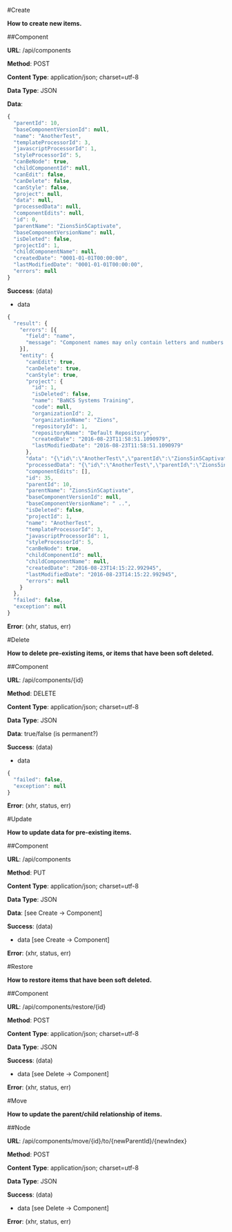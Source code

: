 #Create

__How to create new items.__

##Component

**URL**: /api/components

**Method**: POST

**Content Type**: application/json; charset=utf-8

**Data Type**: JSON

**Data**:
```javascript
{
  "parentId": 10,
  "baseComponentVersionId": null,
  "name": "AnotherTest",
  "templateProcessorId": 3,
  "javascriptProcessorId": 1,
  "styleProcessorId": 5,
  "canBeNode": true,
  "childComponentId": null,
  "canEdit": false,
  "canDelete": false,
  "canStyle": false,
  "project": null,
  "data": null,
  "processedData": null,
  "componentEdits": null,
  "id": 0,
  "parentName": "Zions5in5Captivate",
  "baseComponentVersionName": null,
  "isDeleted": false,
  "projectId": 1,
  "childComponentName": null,
  "createdDate": "0001-01-01T00:00:00",
  "lastModifiedDate": "0001-01-01T00:00:00",
  "errors": null
}
```

**Success**: (data)
- data
```javascript
{
  "result": {
    "errors": [{
      "field": "name",
      "message": "Component names may only contain letters and numbers."
    }],
    "entity": {
      "canEdit": true,
      "canDelete": true,
      "canStyle": true,
      "project": {
        "id": 1,
        "isDeleted": false,
        "name": "BaNCS Systems Training",
        "code": null,
        "organizationId": 2,
        "organizationName": "Zions",
        "repositoryId": 1,
        "repositoryName": "Default Repository",
        "createdDate": "2016-08-23T11:58:51.1090979",
        "lastModifiedDate": "2016-08-23T11:58:51.1090979"
      },
      "data": "{\"id\":\"AnotherTest\",\"parentId\":\"Zions5in5Captivate\",\"template\":null,\"schema\":\"{\\n}\",\"attachedSchema\":\"{\\n}\",\"style\":null,\"globalStyle\":null,\"data\":\"{\\n}\",\"previewShell\":null,\"javascript\":null,\"globalJavascript\":null,\"dynamicContent\":null,\"templateProcessorId\":3,\"javascriptProcessorId\":1,\"styleProcessorId\":5,\"languageOverrides\":null}",
      "processedData": "{\"id\":\"AnotherTest\",\"parentId\":\"Zions5in5Captivate\",\"template\":null,\"schema\":\"{\\n}\",\"attachedSchema\":\"{\\n}\",\"style\":null,\"globalStyle\":null,\"data\":\"{\\n}\",\"previewShell\":null,\"javascript\":null,\"globalJavascript\":null,\"dynamicContent\":null,\"templateProcessorId\":3,\"javascriptProcessorId\":1,\"styleProcessorId\":5,\"languageOverrides\":null}",
      "componentEdits": [],
      "id": 35,
      "parentId": 10,
      "parentName": "Zions5in5Captivate",
      "baseComponentVersionId": null,
      "baseComponentVersionName": " ..",
      "isDeleted": false,
      "projectId": 1,
      "name": "AnotherTest",
      "templateProcessorId": 3,
      "javascriptProcessorId": 1,
      "styleProcessorId": 5,
      "canBeNode": true,
      "childComponentId": null,
      "childComponentName": null,
      "createdDate": "2016-08-23T14:15:22.992945",
      "lastModifiedDate": "2016-08-23T14:15:22.992945",
      "errors": null
    }
  },
  "failed": false,
  "exception": null
}
```

**Error**: (xhr, status, err)

#Delete

__How to delete pre-existing items, or items that have been soft deleted.__

##Component

**URL**: /api/components/{id}

**Method**: DELETE

**Content Type**: application/json; charset=utf-8

**Data Type**: JSON

**Data**: true/false (is permanent?)

**Success**: (data)
- data
```javascript
{
  "failed": false,
  "exception": null
}
```

**Error**: (xhr, status, err)

#Update

__How to update data for pre-existing items.__

##Component

**URL**: /api/components

**Method**: PUT

**Content Type**: application/json; charset=utf-8

**Data Type**: JSON

**Data**: [see Create -> Component]

**Success**: (data)
- data [see Create -> Component]

**Error**: (xhr, status, err)

#Restore

__How to restore items that have been soft deleted.__

##Component

**URL**: /api/components/restore/{id}

**Method**: POST

**Content Type**: application/json; charset=utf-8

**Data Type**: JSON

**Success**: (data)
- data [see Delete -> Component]

**Error**: (xhr, status, err)

#Move

__How to update the parent/child relationship of items.__

##Node

**URL**: /api/components/move/{id}/to/{newParentId}/{newIndex}

**Method**: POST

**Content Type**: application/json; charset=utf-8

**Data Type**: JSON

**Success**: (data)
- data [see Delete -> Component]

**Error**: (xhr, status, err)
